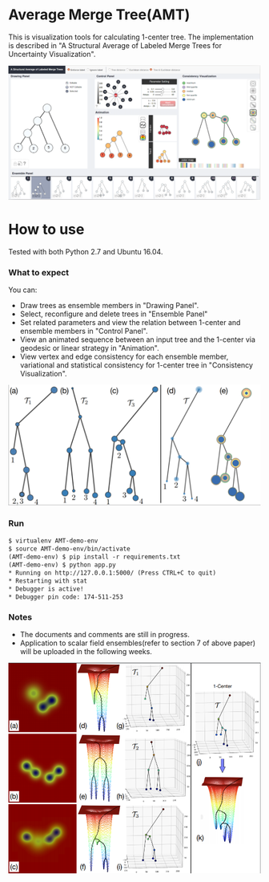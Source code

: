 # Average Merge Tree(AMT)

This is visualization tools for calculating 1-center tree. The implementation is described in "A Structural Average of Labeled Merge Trees for Uncertainty Visualization".

<center><img src="Interface.png" width="512"></center>

# How to use

Tested with both Python 2.7 and Ubuntu 16.04.

### What to expect

You can:
- Draw trees as ensemble members in "Drawing Panel".
- Select, reconfigure and delete trees in "Ensemble Panel"
- Set related parameters and view the relation between 1-center and ensemble members in "Control Panel".
- View an animated sequence between an input tree and the 1-center via geodesic or linear strategy in "Animation".
- View vertex and edge consistency for each ensemble member, variational and statistical consistency for 1-center tree in "Consistency Visualization".
<center><img src="2.png" width="512"></center>

### Run
    $ virtualenv AMT-demo-env
    $ source AMT-demo-env/bin/activate
    (AMT-demo-env) $ pip install -r requirements.txt
    (AMT-demo-env) $ python app.py
    * Running on http://127.0.0.1:5000/ (Press CTRL+C to quit)
    * Restarting with stat
    * Debugger is active!
    * Debugger pin code: 174-511-253


### Notes

- The documents and comments are still in progress.
- Application to scalar field ensembles(refer to section 7 of above paper) will be uploaded in the following weeks.
<center><img src="3.png" width="512"></center>
